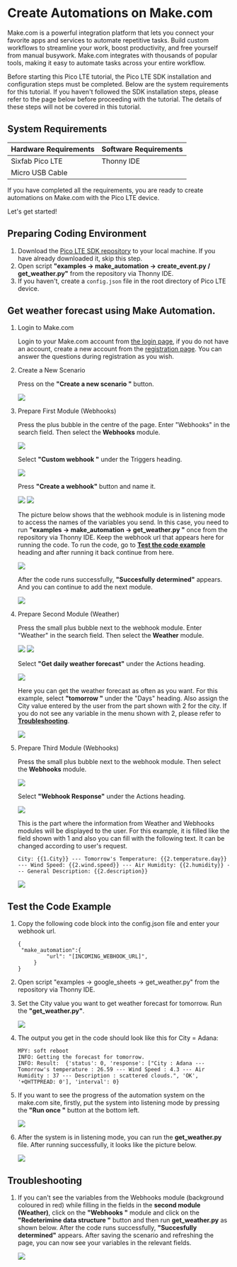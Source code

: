 # Create Automations on Make.com

Make.com is a powerful integration platform that lets you connect your favorite apps and services to automate repetitive tasks. Build custom workflows to streamline your work, boost productivity, and free yourself from manual busywork. Make.com integrates with thousands of popular tools, making it easy to automate tasks across your entire workflow.

Before starting this Pico LTE tutorial, the Pico LTE SDK installation and configuration steps must be completed. Below are the system requirements for this tutorial. If you haven't followed the SDK installation steps, please refer to the page below before proceeding with the tutorial. The details of these steps will not be covered in this tutorial.

## System Requirements

| Hardware Requirements | Software Requirements | 
| --------------------- | --------------------- |
| Sixfab Pico LTE       | Thonny IDE            |
| Micro USB Cable       |                       | 

If you have completed all the requirements, you are ready to create automations on Make.com with the Pico LTE device.

Let's get started!

## Preparing Coding Environment

1. Download the [Pico LTE SDK repository](https://github.com/sixfab/pico_lte_micropython-sdk) to your local machine. If you have already downloaded it, skip this step. 
2. Open script **"examples → make_automation → create_event.py / get_weather.py"** from the repository via Thonny IDE.
3. If you haven't, create a ``config.json`` file in the root directory of Pico LTE device.

## Get weather forecast using Make Automation.

1. Login to Make.com 

    Login to your Make.com account from [the login page](https://www.make.com/en/login), if you do not have an account, create a new account from the [registration page](https://www.make.com/en/register?). You can answer the questions during registration as you wish.

2. Create a New Scenario 
   
   Press on the **"Create a new scenario "** button.

   ![](images/get_weather-images/create_new_scenario.png)

3. Prepare First Module (Webhooks)

    Press the plus bubble in the centre of the page. Enter "Webhooks" in the search field. Then select the **Webhooks** module.

    ![](images/get_weather-images/webhook_module.png)

    Select **"Custom webhook "** under the Triggers heading.

    ![](images/get_weather-images/webhook_module_2.png)

    Press **"Create a webhook"** button and name it. 

    ![](images/get_weather-images/webhook_module_3.png)
    ![](images/get_weather-images/webhook_module_4.png)

    The picture below shows that the webhook module is in listening mode to access the names of the variables you send. In this case, you need to run **"examples → make_automation → get_weather.py "** once from the repository via Thonny IDE. Keep the webhook url that appears here for running the code. To run the code, go to [**Test the code example**](#test-the-code-example) heading and after running it back continue from here. 

    ![](images/get_weather-images/webhook_module_5.png)

    After the code runs successfully, **"Succesfully determined"** appears. And you can continue to add the next module. 

    ![](images/get_weather-images/webhook_module_6.png)

4. Prepare Second Module (Weather)

    Press the small plus bubble next to the webhook module. Enter "Weather" in the search field. Then select the **Weather** module.

    ![](images/get_weather-images/add_module.png)
    ![](images/get_weather-images/weather_module.png)

    Select **"Get daily weather forecast"** under the Actions heading.

    ![](images/get_weather-images/weather_module_2.png)

    Here you can get the weather forecast as often as you want. For this example, select **"tomorrow "** under the "Days" heading. Also assign the City value entered by the user from the part shown with 2 for the city. If you do not see any variable in the menu shown with 2, please refer to [**Troubleshooting**](#troubleshooting).

    ![](images/get_weather-images/weather_module_3.png)


4. Prepare Third Module (Webhooks)

    Press the small plus bubble next to the webhook module. Then select the **Webhooks** module.

    ![](images/get_weather-images/response_webhook_module.png)

    Select **"Webhook Response"** under the Actions heading.

    ![](images/get_weather-images/response_webhook_module_2.png)

    This is the part where the information from Weather and Webhooks modules will be displayed to the user. For this example, it is filled like the field shown with 1 and also you can fill with the following text. It can be changed according to user's request.

    ```
    City: {{1.City}} --- Tomorrow's Temperature: {{2.temperature.day}} --- Wind Speed: {{2.wind.speed}} --- Air Humidity: {{2.humidity}} --- General Description: {{2.description}} 
    ```

    ![](images/get_weather-images/response_webhook_module_3.png)

## Test the Code Example 

1. Copy the following code block into the config.json file and enter your webhook url.
   
   ```
   {
    "make_automation":{
            "url": "[INCOMING_WEBHOOK_URL]",
        }
   } 
   ```
2. Open script "examples → google_sheets → get_weather.py" from the repository via Thonny IDE. 
3. Set the City value you want to get weather forecast for tomorrow. Run the **"get_weather.py"**. 

    ![](images/get_weather-images/get_weather_thonny.png)
4. The output you get in the code should look like this for City = Adana:

    ```
    MPY: soft reboot
    INFO: Getting the forecast for tomorrow.
    INFO: Result:  {'status': 0, 'response': ["City : Adana --- Tomorrow's temperature : 26.59 --- Wind Speed : 4.3 --- Air Humidity : 37 --- Description : scattered clouds.", 'OK', '+QHTTPREAD: 0'], 'interval': 0}
    ```

5. If you want to see the progress of the automation system on the make.com site, firstly, put the system into listening mode by pressing the **"Run once "** button at the bottom left.

    ![](images/get_weather-images/automation_system.png)

6. After the system is in listening mode, you can run the **get_weather.py** file. After running successfully, it looks like the picture below.

    ![](images/get_weather-images/automation_system_success.png)

## Troubleshooting

1. If you can't see the variables from the Webhooks module (background coloured in red) while filling in the fields in the **second module (Weather)**, click on the **"Webhooks "** module and click on the **"Redeterimine data structure "** button and then run **get_weather.py** as shown below. After the code runs successfully, **"Succesfully determined"** appears. After saving the scenario and refreshing the page, you can now see your variables in the relevant fields. 

    ![](images/get_weather-images/troubleshooting.png)
